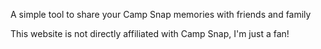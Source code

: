 A simple tool to share your Camp Snap memories with friends and family

This website is not directly affiliated with Camp Snap, I'm just a fan!
